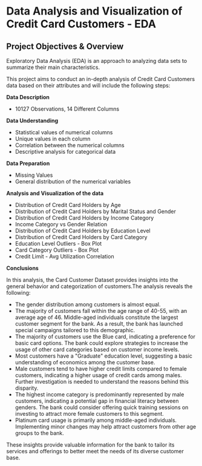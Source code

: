 # Data Analysis and Visualization of Credit Card Customers - EDA

## Project Objectives & Overview

Exploratory Data Analysis (EDA) is an approach to analyzing data sets to summarize their main characteristics.

This project aims to conduct an in-depth analysis of Credit Card Customers data based on their attributes and will include the following steps:


**Data Description**

- 10127 Observations, 14 Different Columns

**Data Understanding**

- Statistical values of numerical columns
- Unique values in each column
- Correlation between the numerical columns
- Descriptive analysis for categorical data

**Data Preparation**

- Missing Values
- General distribution of the numerical variables

**Analysis and Visualization of the data**

- Distribution of Credit Card Holders by Age
- Distribution of Credit Card Holders by Marital Status and Gender
- Distribution of Credit Card Holders by Income Category
- Income Category vs Gender Relation
- Distribution of Credit Card Holders by Education Level
- Distribution of Credit Card Holders by Card Category
- Education Level Outliers - Box Plot
- Card Category Outliers - Box Plot
- Credit Limit - Avg Utilization Correlation


**Conclusions**

In this analysis, the Card Customer Dataset provides insights into the general behavior and categorization of customers.The analysis reveals the following:

- The gender distribution among customers is almost equal.
- The majority of customers fall within the age range of 40-55, with an average age of 46. Middle-aged individuals constitute the largest customer segment for the bank. As a result, the bank has launched special campaigns tailored to this demographic.
- The majority of customers use the Blue card, indicating a preference for basic card options. The bank could explore strategies to increase the usage of other card categories based on customer income levels.
- Most customers have a "Graduate" education level, suggesting a basic understanding of economics among the customer base.
- Male customers tend to have higher credit limits compared to female customers, indicating a higher usage of credit cards among males. Further investigation is needed to understand the reasons behind this disparity.
- The highest income category is predominantly represented by male customers, indicating a potential gap in financial literacy between genders. The bank could consider offering quick training sessions on investing to attract more female customers to this segment.
- Platinum card usage is primarily among middle-aged individuals. Implementing minor changes may help attract customers from other age groups to the bank.

These insights provide valuable information for the bank to tailor its services and offerings to better meet the needs of its diverse customer base.

